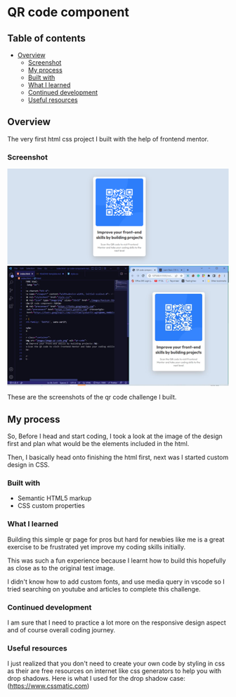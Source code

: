 #  QR code component 


## Table of contents

- [Overview](#overview)
  - [Screenshot](#screenshot)
  - [My process](#my-process)
  - [Built with](#built-with)
  - [What I learned](#what-i-learned)
  - [Continued development](#continued-development)
  - [Useful resources](#useful-resources)


## Overview

The very first html css project I built with the help of frontend mentor.

### Screenshot

![](./qrcode-ss.png)
![](./qrcode-with-vscode.JPG)

These are the screenshots of the qr code challenge I built.


## My process

So, Before I head and start coding, I took a look at the image of the design first and plan what would be the elements included in the html. 

Then, I basically head onto finishing the html first, next was I started custom design in CSS.


### Built with

- Semantic HTML5 markup
- CSS custom properties


### What I learned

Building this simple qr page for pros but hard for newbies like me is a great exercise to be frustrated yet improve my coding skills initially. 

This was such a fun experience because I learnt how to build this hopefully as close as to the original test image.

I didn't know how to add custom fonts, and use media query in vscode so I tried searching on youtube and articles to complete this challenge.



### Continued development

I am sure that I need to practice a lot more on the responsive design aspect and of course overall coding journey.



### Useful resources

I just realized that you don't need to create your own code by styling in css as their are free resources on internet like css generators to help you with drop shadows. Here is what I used for the drop shadow case: (https://www.cssmatic.com)

